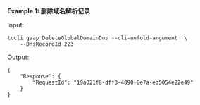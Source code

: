 **Example 1: 删除域名解析记录**



Input: 

```
tccli gaap DeleteGlobalDomainDns --cli-unfold-argument  \
    --DnsRecordId 223
```

Output: 
```
{
    "Response": {
        "RequestId": "19a021f8-dff3-4890-8e7a-ed5054e22e49"
    }
}
```

